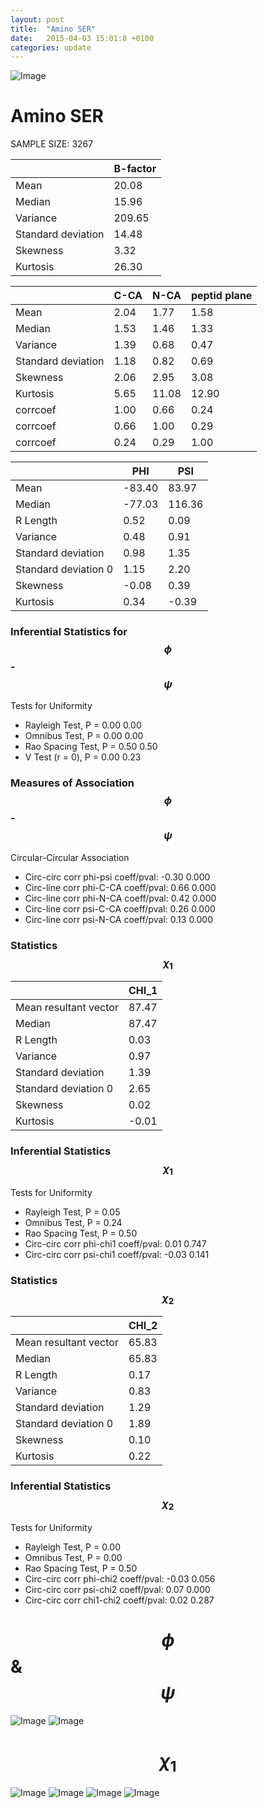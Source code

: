 ```yaml
---
layout: post
title:  "Amino SER"
date:   2015-04-03 15:01:8 +0100
categories: update
---
```

<script src="https://cdnjs.cloudflare.com/ajax/libs/mathjax/2.7.0/MathJax.js?config=TeX-AMS-MML_HTMLorMML" type="text/javascript"></script>

![Image](../../../../../images/aadensity.png)

# Amino SER


 SAMPLE SIZE: 3267
 
 
 
|     | B-factor |
| --- | --- |
| Mean | 20.08 |
| Median | 15.96 |
| Variance | 209.65 |
| Standard deviation | 14.48 |
| Skewness | 3.32 |
| Kurtosis | 26.30 |
 
 
 

|     | C-CA | N-CA | peptid plane |
| --- | --- | --- | --- |
| Mean | 2.04 | 1.77 | 1.58 |
| Median | 1.53 | 1.46 | 1.33 |
| Variance | 1.39 | 0.68 | 0.47 |
| Standard deviation | 1.18 | 0.82 | 0.69 |
| Skewness | 2.06 | 2.95 | 3.08 |
| Kurtosis | 5.65 | 11.08 | 12.90 |
| corrcoef | 1.00 | 0.66 | 0.24 |
| corrcoef | 0.66 | 1.00 | 0.29 |
| corrcoef | 0.24 | 0.29 | 1.00 |
 
 
 

|     | PHI | PSI |
| --- | --- | --- |
| Mean | -83.40 | 83.97 |
| Median | -77.03 | 116.36 |
| R Length | 0.52 | 0.09 |
| Variance | 0.48 | 0.91 |
| Standard deviation | 0.98 | 1.35 |
| Standard deviation 0 | 1.15 | 2.20 |
| Skewness | -0.08 | 0.39 |
| Kurtosis | 0.34 | -0.39 |

### Inferential Statistics for $$\phi$$-$$\psi$$ 

Tests for Uniformity

- Rayleigh Test, P = 0.00 0.00
- Omnibus Test,  P = 0.00 0.00
- Rao Spacing Test,  P = 0.50 0.50
- V Test (r = 0),  P = 0.00 0.23
### Measures of Association $$\phi$$-$$\psi$$

Circular-Circular Association
- Circ-circ corr phi-psi coeff/pval:	-0.30	 0.000
- Circ-line corr phi-C-CA coeff/pval:	0.66	 0.000
- Circ-line corr phi-N-CA coeff/pval:	0.42	 0.000
- Circ-line corr psi-C-CA coeff/pval:	0.26	 0.000
- Circ-line corr psi-N-CA coeff/pval:	0.13	 0.000
### Statistics $$\chi_1$$

|     | CHI_1 |
| --- | --- |
| Mean resultant vector | 87.47 |
| Median | 87.47 | 
| R Length | 0.03 | 
| Variance | 0.97 | 
| Standard deviation | 1.39 |
| Standard deviation 0| 2.65 |
| Skewness | 0.02 |
| Kurtosis | -0.01 |

 

### Inferential Statistics $$\chi_1$$
Tests for Uniformity

- Rayleigh Test, 	 P = 0.05
- Omnibus Test, 	 P = 0.24
- Rao Spacing Test, 	 P = 0.50
- Circ-circ corr phi-chi1 coeff/pval:	0.01	 0.747
- Circ-circ corr psi-chi1 coeff/pval:	-0.03	 0.141

 

### Statistics $$\chi_2$$

|     | CHI_2 |
| --- | --- |
| Mean resultant vector | 65.83 |
| Median | 65.83 |
| R Length | 0.17 |
| Variance | 0.83 |
| Standard deviation | 1.29 |
| Standard deviation 0 | 1.89 |
| Skewness | 0.10 |
| Kurtosis | 0.22 |


### Inferential Statistics $$\chi_2$$ 

Tests for Uniformity

- Rayleigh Test, 	 P = 0.00
- Omnibus Test, 	 P = 0.00
- Rao Spacing Test, 	 P = 0.50
- Circ-circ corr phi-chi2 coeff/pval:	-0.03	 0.056
- Circ-circ corr psi-chi2 coeff/pval:	0.07	 0.000
- Circ-circ corr chi1-chi2 coeff/pval:	0.02	 0.287



# $$\phi$$ & $$\psi$$
![Image](../../../../../images/SER_Rama_phipsi.jpg)
![Image](../../../../../images/SER_Rama_phipsiGrad.jpg)


# $$\chi_1$$
![Image](../../../../../images/SER_Rama_phichi1.jpg)
![Image](../../../../../images/SER_Rama_Grad_psichi1.jpg)
![Image](../../../../../images/SER_Rama_psichi1.jpg)
![Image](../../../../../images/SER_Rama_Grad_phichi1.jpg)
